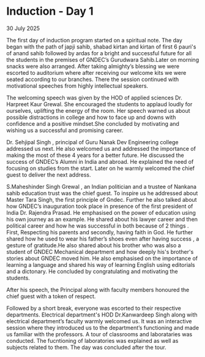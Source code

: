 # Induction - Day 1

30 July 2025 
 
The first day of induction program started on a spiritual note. The day began with the path of japji sahib, shabad kirtan and kirtan of first 6 pauri's of anand sahib followed by ardas for a bright and successful future for all the students in the premises of GNDEC’s Gurudwara Sahib.Later on  morning snacks were also arranged. After taking almighty’s blessing we were escorted to auditorium where after receiving our welcome kits we were seated according to our branches. There the session continued with motivational speeches from highly intellectual speakers.

The welcoming speech was given by the HOD of applied sciences Dr. Harpreet Kaur Grewal. She encouraged the students to applaud loudly for ourselves, uplifting the energy of the room. Her speech warned us about possible distractions in college and how to face up and downs with confidence and a positive mindset.She concluded by motivating and wishing us a successful and promising career.

Dr. Sehjipal Singh , principal of Guru Nanak Dev Engineering college addressed us next. He also welcomed us and addressed the importance of making the most of these 4 years for a better future. He discussed the success of GNDEC’s Alumni in India and abroad. He explained the need of focusing on studies from the start. Later on he warmly welcomed the chief guest to deliver the next address.

S.Maheshinder Singh Grewal , an Indian politician and a trustee of Nankana sahib education trust was the chief guest. To inspire us he addressed about Master Tara Singh, the first principle of Gndec. Further he also talked about how GNDEC’s inauguration took place in presence of the first president of India Dr. Rajendra Prasad. He emphasised on the power of education using his own journey as an example. He shared about his lawyer career and then political career and how he was successful in both because of 2 things . First, Respecting his parents and secondly, having faith in God. He further shared how he used to wear his father’s shoes even after having success , a gesture of gratitude.He also shared about his brother who was also a student of GNDEC Mechanical department and how deeply his's brother's stories about GNDEC moved him. He also emphasised on the importance of learning a language and shared his way of learning English using editorials and a dictonary. He concluded by congratulating and motivating the students.  

After his speech, the Principal along with faculty members honoured the chief guest with a token of respect. 

Followed by a short break, everyone was escorted to their respective departments. Electrical department's HOD Dr.Kanwardeep Singh along with electrical department’s faculty warmly welcomed us. It was an interactive session where they introduced us to the department’s functioning and made us familiar with the professors. A tour of classrooms and laborataries was conducted. The fucntioning of laboratories was explained as well as subjects related to them. The day was concluded after the tour.




